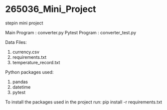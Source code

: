 # 265036_Mini_Project
stepin mini project

Main Program : converter.py
Pytest Program : converter_test.py

Data Files:
1. currency.csv
2. requirements.txt
3. temperature_record.txt

Python packages used:
1. pandas
2. datetime
3. pytest

To install the packages used in the project run:
pip install -r requirements.txt
